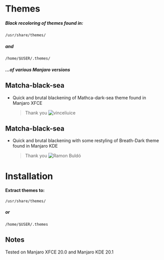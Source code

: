 # Themes
##### Black recoloring of themes found in:
`/usr/share/themes/`
##### and 
`/home/$USER/.themes/`
##### ...of various Manjaro versions

## Matcha-black-sea
* Quick and brutal blackening of Mathca-dark-sea theme found in Manjaro XFCE
  > Thank you ![vinceliuice](https://github.com/vinceliuice/Matcha-gtk-theme)

## Matcha-black-sea
* Quick and brutal blackening with some restyling of Breath-Dark theme found in Manjaro KDE
  <br>
  > Thank you ![Ramon Buldó](https://gitlab.manjaro.org/artwork/themes/breath-gtk/-/tree/master/Breath-Dark)
  
# Installation
  #### Extract themes to:
  `/usr/share/themes/`
  ##### or 
  `/home/$USER/.themes`
  ## Notes
  Tested on Manjaro XFCE 20.0 and Manjaro KDE 20.1

